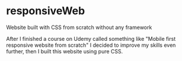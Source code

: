 # responsiveWeb
Website built with CSS from scratch without any framework

After I finished a course on Udemy called something like "Mobile first responsive website from scratch" I decided to improve my skills even further, then I built this website using pure CSS.
